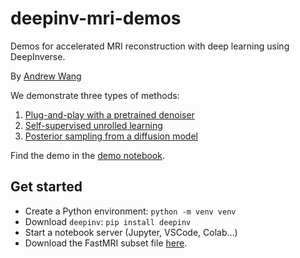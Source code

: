 # deepinv-mri-demos
Demos for accelerated MRI reconstruction with deep learning using DeepInverse.

By [Andrew Wang](https://andrewwango.github.io)

We demonstrate three types of methods:

1. [Plug-and-play with a pretrained denoiser](#1-plug-and-play-with-a-pretrained-denoiser)
2. [Self-supervised unrolled learning](#2-self-supervised-feedforward-learning)
3. [Posterior sampling from a diffusion model](#3-posterior-sampling-from-a-diffusion-model)

Find the demo in the [demo notebook](demo.ipynb).

## Get started

- Create a Python environment: `python -m venv venv`
- Download `deepinv`: `pip install deepinv`
- Start a notebook server (Jupyter, VSCode, Colab...)
- Download the FastMRI subset file [here](https://huggingface.co/datasets/deepinv/images/blob/f629d3e2d4a5d63f5e081835bd1d6338fee8077f/fastmri_knee_singlecoil.pt).